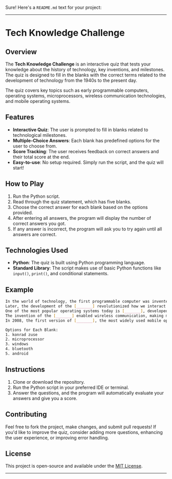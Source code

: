 Sure! Here's a `README.md` text for your project:

---

# Tech Knowledge Challenge

## Overview

The **Tech Knowledge Challenge** is an interactive quiz that tests your knowledge about the history of technology, key inventions, and milestones. The quiz is designed to fill in the blanks with the correct terms related to the development of technology from the 1940s to the present day. 

The quiz covers key topics such as early programmable computers, operating systems, microprocessors, wireless communication technologies, and mobile operating systems.

## Features

- **Interactive Quiz**: The user is prompted to fill in blanks related to technological milestones.
- **Multiple-Choice Answers**: Each blank has predefined options for the user to choose from.
- **Score Tracking**: The user receives feedback on correct answers and their total score at the end.
- **Easy-to-use**: No setup required. Simply run the script, and the quiz will start!

## How to Play

1. Run the Python script.
2. Read through the quiz statement, which has five blanks.
3. Choose the correct answer for each blank based on the options provided.
4. After entering all answers, the program will display the number of correct answers you got.
5. If any answer is incorrect, the program will ask you to try again until all answers are correct.

## Technologies Used

- **Python**: The quiz is built using Python programming language.
- **Standard Library**: The script makes use of basic Python functions like `input()`, `print()`, and conditional statements.

## Example

```bash
In the world of technology, the first programmable computer was invented by [_______] in the early 1940s.
Later, the development of the [_______] revolutionized how we interact with computers.
One of the most popular operating systems today is [_______], developed by Microsoft.
The invention of the [_______] enabled wireless communication, making mobile phones and the internet more accessible.
In 2008, the first version of [_______], the most widely used mobile operating system, was released.

Options for Each Blank:
1. konrad zuse
2. microprocessor
3. windows
4. bluetooth
5. android
```

## Instructions

1. Clone or download the repository.
2. Run the Python script in your preferred IDE or terminal.
3. Answer the questions, and the program will automatically evaluate your answers and give you a score.

## Contributing

Feel free to fork the project, make changes, and submit pull requests! If you'd like to improve the quiz, consider adding more questions, enhancing the user experience, or improving error handling.

## License

This project is open-source and available under the [MIT License](LICENSE).

---

